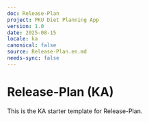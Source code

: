 ```yaml
---
doc: Release-Plan
project: PKU Diet Planning App
version: 1.0
date: 2025-08-15
locale: ka
canonical: false
source: Release-Plan.en.md
needs-sync: false
---
```


# Release-Plan (KA)

This is the KA starter template for Release-Plan.
